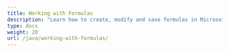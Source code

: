 ```yaml
---
title: Working with Formulas
description: "Learn how to create, modify and save formulas in Microsoft Project MPP files using Aspose.Tasks for Java."
type: docs
weight: 20
url: /java/working-with-formulas/
---
```

